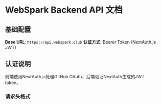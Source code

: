 # WebSpark Backend API 文档

## 基础配置

**Base URL**: `https://api.webspark.club`
**认证方式**: Bearer Token (NextAuth.js JWT)

## 认证说明

前端使用NextAuth.js处理GitHub OAuth，后端验证NextAuth生成的JWT token。

### 请求头格式 